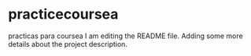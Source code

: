 # practicecoursea
practicas para coursea
I am editing the README file. Adding some more details
 about the project description.
